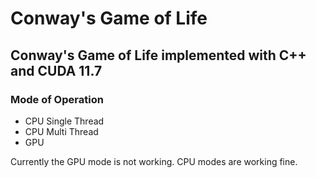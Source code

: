 # Conway's Game of Life

## Conway's Game of Life implemented with C++ and CUDA 11.7

### Mode of Operation
  - CPU Single Thread
  - CPU Multi Thread
  - GPU

Currently the GPU mode is not working. CPU modes are working fine.
